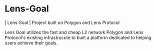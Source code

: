 # Lens-Goal
| Lens Goal | Project built on Polygon and Lens Protocol

Lens Goal utilizes the fast and cheap L2 network Polygon and Lens Protocol's existing infrastrucute to built a platform dedicated to helping users achieve their goals.
